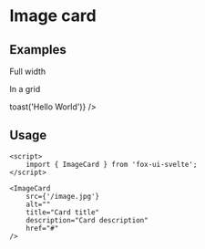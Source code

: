 <script>
	import ImageCard from '$lib/components/base/card/ImageCard.svelte';
	import { Subheading } from '$lib/components/base/heading';
	import { Text } from '$lib/components/base/text';

	import nature1 from '$docs/assets/images/nature1.jpg?as=run';
	import nature2 from '$docs/assets/images/nature2.jpg?as=run';
	import nature3 from '$docs/assets/images/nature3.jpg?as=run';
	import { toast } from 'svelte-sonner';
</script>

# Image card

## Examples

Full width

<ImageCard
	src={nature1}
	alt="Nature 1"
	title="Hello World"
	description="Just wanted to say hello to everyone on this beautiful planet, been traveling a lot lately and wanted to share some of the places I've been to."
	href="#"
	class="not-prose mb-16"
/>

In a grid

<div class="grid w-full grid-cols-1 gap-6 sm:grid-cols-2 md:grid-cols-3 not-prose">
	<ImageCard
		src={nature1}
		alt="Nature 1"
		title="Best places to visit"
		description="This is such a long description, that it will probably be cut off and truncated after the first two lines."
		href="#"
	/>
	<ImageCard
		src={nature2}
		alt="Nature 2"
		title="This is a beautiful place"
		description="This card will show a toast when clicked"
		onclick={() => toast('Hello World')}
	/>
	<ImageCard
		src={nature3}
		alt="Nature 3"
		title="Traveling is fun"
		description="But this card is not clickable"
	/>
</div>

## Usage

```svelte
<script>
	import { ImageCard } from 'fox-ui-svelte';
</script>

<ImageCard 
	src={'/image.jpg'} 
	alt="" 
	title="Card title" 
	description="Card description" 
	href="#" 
/>
```
